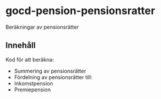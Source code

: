 # gocd-pension-pensionsratter
Beräkningar av pensionsrätter

## Innehåll
Kod för att beräkna:
* Summering av pensionsrätter
* Fördelning av pensionsrätter till:
 * Inkomstpension
 * Premiepension
